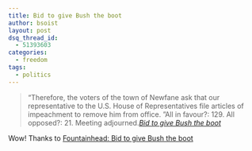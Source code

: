 ```yaml
---
title: Bid to give Bush the boot
author: bsoist
layout: post
dsq_thread_id:
  - 51393603
categories:
  - freedom
tags:
  - politics
---
```

> &#8220;Therefore, the voters of the town of Newfane ask that our representative to the U.S. House of Representatives file articles of impeachment to remove him from office. &#8221;All in favour?: 129. All opposed?: 21. Meeting adjourned.<cite><a href="http://www.thestar.com/NASApp/cs/ContentServer?pagename=thestar/Layout/Article_Type1&c=Article&cid=1142031016188&call_pageid=968332188492&col=968793972154&t=TS_Home">Bid to give Bush the boot</a></cite>

Wow! Thanks to [Fountainhead: Bid to give Bush the boot][1]

 [1]: http://malakandsky.blogspot.com/2006/03/bid-to-give-bush-boot.html
